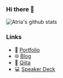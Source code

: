 ### Hi there 👋
![Atria's github stats](https://github-readme-stats.vercel.app/api?username=Atria64&count_private=true&show_icons=true)
### Links
 - 📕 [Portfolio](https://atria64.github.io/CUIPortfolio/)
 - 🌐 [Blog](http://atriasoft.work/)
 - 📑 [Qiita](https://qiita.com/Atria)
 - 💻 [Speaker Deck](https://speakerdeck.com/atria)
